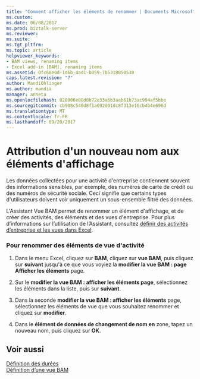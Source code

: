 ```yaml
---
title: "Comment afficher les éléments de renommer | Documents Microsoft"
ms.custom: 
ms.date: 06/08/2017
ms.prod: biztalk-server
ms.reviewer: 
ms.suite: 
ms.tgt_pltfrm: 
ms.topic: article
helpviewer_keywords:
- BAM views, renaming items
- Excel add-in [BAM], renaming items
ms.assetid: 0fc68e0d-1d6b-4ad1-b059-7b5318050530
caps.latest.revision: "7"
author: MandiOhlinger
ms.author: mandia
manager: anneta
ms.openlocfilehash: 028006e08d0b72e33a6b3aab61b73ac994af5bbe
ms.sourcegitcommit: cb908c540d8f1a692d01dc8f313e16cb4b4e696d
ms.translationtype: MT
ms.contentlocale: fr-FR
ms.lasthandoff: 09/20/2017
---
```

# <a name="how-to-rename-view-items"></a>Attribution d'un nouveau nom aux éléments d'affichage
Les données collectées pour une activité d'entreprise contiennent souvent des informations sensibles, par exemple, des numéros de carte de crédit ou des numéros de sécurité sociale. Ceci signifie que certains types d'utilisateurs doivent voir uniquement un sous-ensemble filtré des données.  
  
 L'Assistant Vue BAM permet de renommer un élément d'affichage, et de créer des activités, des éléments et des vues d'entreprise. Pour plus d’informations sur l’utilisation de l’Assistant, consultez [définir des activités d’entreprise et les vues dans Excel](../core/defining-business-activities-and-views-in-excel.md).  
  
### <a name="to-rename-activity-view-items"></a>Pour renommer des éléments de vue d'activité  
  
1.  Dans le menu Excel, cliquez sur **BAM**, cliquez sur **vue BAM**, puis cliquez sur **suivant** jusqu'à ce que vous voyiez la **modifier la vue BAM : page Afficher les éléments** page.  
  
2.  Sur le **modifier la vue BAM : afficher les éléments page**, sélectionnez les éléments dans la liste, puis sur **suivant**.  
  
3.  Dans la seconde **modifier la vue BAM : afficher les éléments** page, sélectionnez les éléments de vue que vous souhaitez renommer et cliquez sur **modifier**.  
  
4.  Dans le **élément de données de changement de nom en** zone, tapez un nouveau nom, puis cliquez sur **OK**.  
  
## <a name="see-also"></a>Voir aussi  
 [Définition des durées](../core/how-to-define-durations.md)   
 [Définition d’une vue BAM](../core/defining-a-bam-view.md)